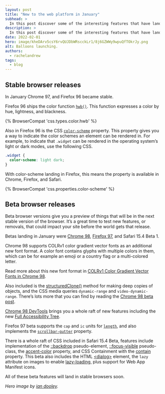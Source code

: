 ```yaml
---
layout: post
title: "New to the web platform in January"
subhead: >
  In this post discover some of the interesting features that have landed in stable and beta web browsers during January 2022. 
description: >
  In this post discover some of the interesting features that have landed in stable and beta web browsers during January 2022.  
date: 2022-02-01
hero: image/kheDArv5csY6rvQUJDbWRscckLr1/8j6GZWWy9wpuQfTOkrJy.png
alt: Balloons launching.
authors:
  - rachelandrew
tags:
  - blog
---
```


## Stable browser releases

In January Chrome 97, and Firefox 96 became stable.

Firefox 96 ships the color function [`hwb()`](https://developer.mozilla.org/docs/Web/CSS/color_value/hwb()). This function expresses a color by hue, lightness, and blackness.

{% BrowserCompat 'css.types.color.hwb' %}

Also in Firefox 96 is the CSS [`color-scheme`](https://developer.mozilla.org/docs/Web/CSS/color-scheme) property. This property gives you a way to indicate the color schemes an element can be rendered in. For example, to indicate that `.widget` can be rendered in the operating system’s light or dark modes, use the following CSS.

```css
.widget {
  color-scheme: light dark;
}
```

With color-scheme landing in Firefox, this means the property is available in Chrome, Firefox, and Safari.

{% BrowserCompat 'css.properties.color-scheme' %}

## Beta browser releases

Beta browser versions give you a preview of things that will be in the next stable version of the browser. It’s a great time to test new features, or removals, that could impact your site before the world gets that release.

Betas landing in January were [Chrome 98](https://blog.chromium.org/2022/01/chrome-98-beta-color-gradient-vector.html), [Firefox 97](https://www.mozilla.org/en-US/firefox/97.0beta/releasenotes/), and Safari 15.4 Beta 1.

Chrome 98 supports COLRv1 color gradient vector fonts as an additional new font format. A color font contains glyphs with multiple colors in them, which can be for example an emoji or a country flag or a multi-colored letter.

Read more about this new font format in [COLRv1 Color Gradient Vector Fonts in Chrome 98](https://developer.chrome.com/blog/colrv1-fonts/).

Also included is the [structuredClone()](/structured-clone/) method for making deep copies of objects, and the CSS media queries `dynamic-range` and `video-dynamic-range`. There’s lots more that you can find by reading the [Chrome 98 beta post](https://blog.chromium.org/2022/01/chrome-98-beta-color-gradient-vector.html).

[Chrome 98 DevTools](https://developer.chrome.com/blog/new-in-devtools-98/) brings you a whole raft of new features including the new [Full Accessibility Tree](https://developer.chrome.com/blog/full-accessibility-tree/).

Firefox 97 beta supports the `cap` and `ic` units for [`length`](https://developer.mozilla.org/docs/Web/CSS/length), and also implements the [`scrollbar-gutter`](https://developer.mozilla.org/docs/Web/CSS/scrollbar-gutter) property. 

There is a whole raft of CSS included in Safari 15.4 Beta, features include implementation of the [::backdrop](https://developer.mozilla.org/docs/Web/CSS/::backdrop) pseudo-element, [::focus-visible](https://developer.mozilla.org/docs/Web/CSS/:focus-visible) pseudo-class, the [accent-color](/accent-color/) property, and CSS Containment with the [contain](https://developer.mozilla.org/docs/Web/CSS/contain) property. This beta also includes the HTML [&lt;dialog&gt;](https://developer.mozilla.org/docs/Web/HTML/Element/dialog) element, the `lazy` attribute on images to enable [lazy-loading](/browser-level-image-lazy-loading/), plus support for Web App Manifest icons.

All of these beta features will land in stable browsers soon.

_Hero image by [ian dooley](https://unsplash.com/@sadswim?utm_source=unsplash&utm_medium=referral&utm_content=creditCopyText)._
  